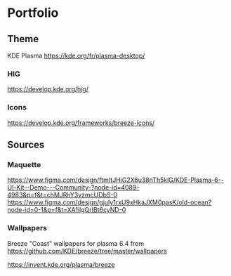 # Portfolio

## Theme

KDE Plasma
https://kde.org/fr/plasma-desktop/

### HIG
https://develop.kde.org/hig/

### Icons
https://develop.kde.org/frameworks/breeze-icons/

## Sources

### Maquette

https://www.figma.com/design/ftmItJHiG2X6u38nTh5klG/KDE-Plasma-6--UI-Kit--Demo---Community-?node-id=4089-4983&p=f&t=chMJRhY3vzmcUDbS-0
https://www.figma.com/design/gjuIy1rxU9xHkaJXM0pasK/old-ocean?node-id=0-1&p=f&t=XA1ilgQrIBt6cyND-0

### Wallpapers
Breeze "Coast" wallpapers for plasma 6.4 from https://github.com/KDE/breeze/tree/master/wallpapers

https://invent.kde.org/plasma/breeze
